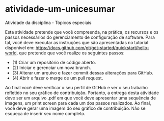 # atividade-um-unicesumar
Atividade da disciplina - Tópicos especiais

Esta atividade pretende que você compreenda, na prática, os recursos e os passos necessários do gerenciamento de configuração de software. 
Para tal, você deve executar as instruções que são apresentadas no tutorial disponível em: https://docs.github.com/pt/get-started/quickstart/hello-world, 
que pretende que você realize os seguintes passos:

* (1) Criar um repositório de código aberto.
* (2) Iniciar e gerenciar um nova branch.
* (3) Alterar um arquivo e fazer commit dessas alterações para GitHub.
* (4) Abrir e fazer o merge de um pull request.

Ao final você deve verificar o seu perfil de GitHub e ver o seu trabalho refletido no seu gráfico de contribuição. Portanto, 
a entrega desta atividade deve ser um arquivo .pdf em que você deve apresentar uma sequência de imagens, 
um print screen para cada um dos passos realizados. Ao final, você deve gerar uma imagem do seu gráfico de contribuição.
Não se esqueça de inserir seu nome completo.​
